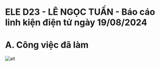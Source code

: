 # ELE D23 - LÊ NGỌC TUẤN - Báo cáo linh kiện điện tử ngày 19/08/2024

# A. Công việc đã làm

![alt](nem.png)

